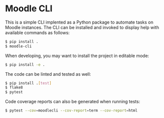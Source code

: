 # Moodle CLI

This is a simple CLI implented as a Python package to automate tasks on Moodle instances. The CLI can be installed and invoked to display help with available commands as follows:

```bash
$ pip install .
$ moodle-cli
```

When developing, you may want to install the project in editable mode:

```bash
$ pip install -e .
```

The code can be linted and tested as well:

```bash
$ pip install .[test]
$ flake8
$ pytest
```

Code coverage reports can also be generated when running tests:

```bash
$ pytest --cov=moodlecli --cov-report=term --cov-report=html
```
